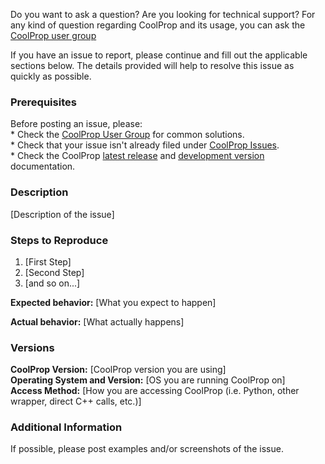 
Do you want to ask a question? Are you looking for technical support? For any kind of question regarding CoolProp and its usage, you can ask the [CoolProp user group](https://goo.gl/Pa7FBT)

If you have an issue to report, please continue and fill out the applicable sections below.  The details provided will help to resolve this issue as quickly as possible.

### Prerequisites

Before posting an issue, please:  
    * Check the [CoolProp User Group](https://goo.gl/Pa7FBT) for common solutions.  
    * Check that your issue isn't already filed under [CoolProp Issues](https://github.com/CoolProp/CoolProp/issues).  
    * Check the CoolProp [latest release](http://www.coolprop.org) and [development version](http://www.coolprop.org/dev) documentation.  

### Description

[Description of the issue]

### Steps to Reproduce

1. [First Step]
2. [Second Step]
3. [and so on...]

**Expected behavior:** [What you expect to happen]

**Actual behavior:** [What actually happens]

### Versions

**CoolProp Version:** [CoolProp version you are using]  
**Operating System and Version:** [OS you are running CoolProp on]  
**Access Method:** [How you are accessing CoolProp (i.e. Python, other wrapper, direct C++ calls, etc.)]  

### Additional Information

If possible, please post examples and/or screenshots of the issue.
